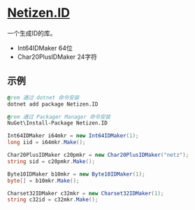 # [Netizen.ID](https://github.com/chenshenchao/netizen-id)

一个生成ID的库。

- Int64IDMaker 64位
- Char20PlusIDMaker 24字符

## 示例

```bat
@rem 通过 dotnet 命令安装
dotnet add package Netizen.ID

@rem 通过 Packager Manager 命令安装
NuGet\Install-Package Netizen.ID
```

```csharp
Int64IDMaker i64mkr = new Int64IDMaker(1);
long iid = i64mkr.Make();

Char20PlusIDMaker c20pmkr = new Char20PlusIDMaker("netz");
string sid = c20pmkr.Make();

Byte10IDMaker b10mkr = new Byte10IDMaker(1);
byte[] = b10mkr.Make();

Charset32IDMaker c32mkr = new Charset32IDMaker(1);
string c32id = c32mkr.Make();
```
